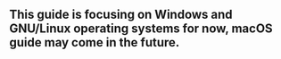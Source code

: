 ## This guide is focusing on Windows and GNU/Linux operating systems for now, macOS guide may come in the future.
